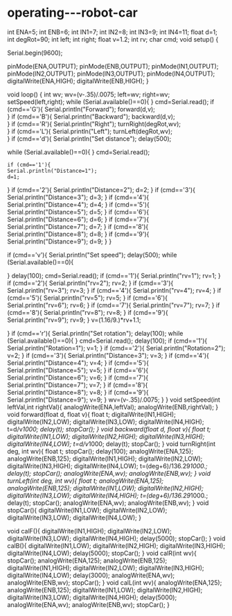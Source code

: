 # operating---robot-car
int ENA=5;
int ENB=6;
int IN1=7;
int IN2=8;
int IN3=9;
int IN4=11;
float d=1;
int degRot=90;
int left;
int right;
float v=1.2;
int rv;
char cmd;
void setup() {
  
Serial.begin(9600);


pinMode(ENA,OUTPUT);
pinMode(ENB,OUTPUT);
pinMode(IN1,OUTPUT);
pinMode(IN2,OUTPUT);
pinMode(IN3,OUTPUT);
pinMode(IN4,OUTPUT);
digitalWrite(ENA,HIGH);
digitalWrite(ENB,HIGH);
}

void loop() {
int wv;
wv=(v-.35)/.0075;
left=wv;
right=wv;
setSpeed(left,right);
while (Serial.available()==0){
}
cmd=Serial.read();
if (cmd=='G'){
  Serial.println("Forward");
  forward(d,v);  
}
if (cmd=='B'){
  Serial.println("Backward");
  backward(d,v);  
}
if (cmd=='R'){
  Serial.println("Right");
  turnRight(degRot,wv);  
}
if (cmd=='L'){
  Serial.println("Left");
  turnLeft(degRot,wv);  
}
if (cmd=='d'){
  Serial.println("Set distance");
  delay(500);

  while (Serial.available()==0){
  }
cmd=Serial.read();

    if (cmd=='1'){
    Serial.println("Distance=1");
    d=1;
  }
    if (cmd=='2'){
    Serial.println("Distance=2");
    d=2;
  }
      if (cmd=='3'){
    Serial.println("Distance=3");
    d=3;
  }
      if (cmd=='4'){
    Serial.println("Distance=4");
    d=4;
  }
      if (cmd=='5'){
    Serial.println("Distance=5");
    d=5;
  }
      if (cmd=='6'){
    Serial.println("Distance=6");
    d=6;
  }
      if (cmd=='7'){
    Serial.println("Distance=7");
    d=7;
  }
      if (cmd=='8'){
    Serial.println("Distance=8");
    d=8;
  }
      if (cmd=='9'){
    Serial.println("Distance=9");
    d=9;
  }
}

if (cmd=='v'){
  Serial.println("Set speed");
  delay(500);
   while (Serial.available()==0){
    
  }
  delay(100);
  cmd=Serial.read();
    if (cmd=='1'){
    Serial.println("rv=1");
    rv=1;
  }
    if (cmd=='2'){
    Serial.println("rv=2");
    rv=2;
  }
      if (cmd=='3'){
    Serial.println("rv=3");
    rv=3;
  }
      if (cmd=='4'){
    Serial.println("rv=4");
    rv=4;
  }
      if (cmd=='5'){
    Serial.println("rv=5");
    rv=5;
  }
      if (cmd=='6'){
    Serial.println("rv=6");
    rv=6;
  }
      if (cmd=='7'){
    Serial.println("rv=7");
    rv=7;
  }
      if (cmd=='8'){
    Serial.println("rv=8");
    rv=8;
  }
      if (cmd=='9'){
    Serial.println("rv=9");
    rv=9;
  }
  v=(1.16/9.)*rv+1.1;

}
if (cmd=='r'){
  Serial.println("Set rotation");
  delay(100);
  while (Serial.available()==0){
  }
  cmd=Serial.read();
  delay(100);
  if (cmd=='1'){
    Serial.println("Rotation=1");
    v=1;
  }
    if (cmd=='2'){
    Serial.println("Rotation=2");
    v=2;
  }
    if (cmd=='3'){
    Serial.println("Distance=3");
    v=3;
  }
      if (cmd=='4'){
    Serial.println("Distance=4");
    v=4;
  }
      if (cmd=='5'){
    Serial.println("Distance=5");
    v=5;
  }
      if (cmd=='6'){
    Serial.println("Distance=6");
    v=6;
  }
      if (cmd=='7'){
    Serial.println("Distance=7");
    v=7;
  }
      if (cmd=='8'){
    Serial.println("Distance=8");
    v=8;
  }
      if (cmd=='9'){
    Serial.println("Distance=9");
    v=9;
  }
  wv=(v-.35)/.0075;
}
}
void setSpeed(int leftVal,int rightVal){
  analogWrite(ENA,leftVal);
  analogWrite(ENB,rightVal);
}
void forward(float d, float v){
float t;
digitalWrite(IN1,HIGH);
digitalWrite(IN2,LOW);
digitalWrite(IN3,LOW);
digitalWrite(IN4,HIGH);
t=d/v*1000;
delay(t);
stopCar();
}
void backward(float d, float v){
float t;
digitalWrite(IN1,LOW);
digitalWrite(IN2,HIGH);
digitalWrite(IN3,HIGH);
digitalWrite(IN4,LOW);
t=d/v*1000;
delay(t);
stopCar();
}
void turnRight(int deg, int wv){
  float t;
stopCar();
delay(100);
analogWrite(ENA,125);
analogWrite(ENB,125);
digitalWrite(IN1,HIGH);
digitalWrite(IN2,LOW);
digitalWrite(IN3,HIGH);
digitalWrite(IN4,LOW);
t=(deg+6)/136.29*1000.;
delay(t);
stopCar();
analogWrite(ENA,wv);
analogWrite(ENB,wv);
}
void turnLeft(int deg, int wv){
float t;
analogWrite(ENA,125);
analogWrite(ENB,125);
digitalWrite(IN1,LOW);
digitalWrite(IN2,HIGH);
digitalWrite(IN3,LOW);
digitalWrite(IN4,HIGH);
t=(deg+6)/136.29*1000.;
delay(t);
stopCar();
analogWrite(ENA,wv);
analogWrite(ENB,wv);
}
void stopCar(){
digitalWrite(IN1,LOW);
digitalWrite(IN2,LOW);
digitalWrite(IN3,LOW);
digitalWrite(IN4,LOW);
}

void calF(){
digitalWrite(IN1,HIGH);
digitalWrite(IN2,LOW);
digitalWrite(IN3,LOW);
digitalWrite(IN4,HIGH);
delay(5000);
stopCar();
}
void calB(){
digitalWrite(IN1,LOW);
digitalWrite(IN2,HIGH);
digitalWrite(IN3,HIGH);
digitalWrite(IN4,LOW);
delay(5000);
stopCar();
}
void calR(int wv){
stopCar();
analogWrite(ENA,125);
analogWrite(ENB,125);
digitalWrite(IN1,HIGH);
digitalWrite(IN2,LOW);
digitalWrite(IN3,HIGH);
digitalWrite(IN4,LOW);
delay(3000);
analogWrite(ENA,wv);
analogWrite(ENB,wv);
stopCar();
}
void calL(int wv){
analogWrite(ENA,125);
analogWrite(ENB,125);
digitalWrite(IN1,LOW);
digitalWrite(IN2,HIGH);
digitalWrite(IN3,LOW);
digitalWrite(IN4,HIGH);
delay(5000);
analogWrite(ENA,wv);
analogWrite(ENB,wv);
stopCar();
}
